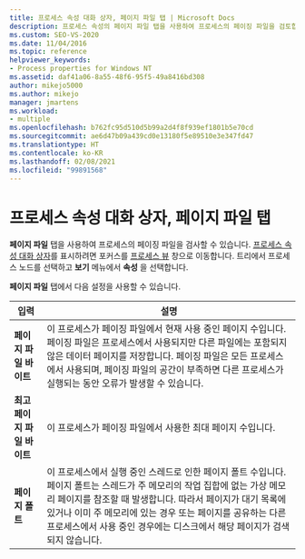 ```yaml
---
title: 프로세스 속성 대화 상자, 페이지 파일 탭 | Microsoft Docs
description: 프로세스 속성의 페이지 파일 탭을 사용하여 프로세스의 페이징 파일을 검토합니다. 이 문서에서는 사용 가능한 설정을 설명합니다.
ms.custom: SEO-VS-2020
ms.date: 11/04/2016
ms.topic: reference
helpviewer_keywords:
- Process properties for Windows NT
ms.assetid: daf41a06-8a55-48f6-95f5-49a8416bd308
author: mikejo5000
ms.author: mikejo
manager: jmartens
ms.workload:
- multiple
ms.openlocfilehash: b762fc95d510d5b99a2d4f8f939ef1801b5e70cd
ms.sourcegitcommit: ae6d47b09a439cd0e13180f5e89510e3e347fd47
ms.translationtype: HT
ms.contentlocale: ko-KR
ms.lasthandoff: 02/08/2021
ms.locfileid: "99891568"
---
```

# <a name="page-file-tab-process-properties-dialog-box"></a>프로세스 속성 대화 상자, 페이지 파일 탭
**페이지 파일** 탭을 사용하여 프로세스의 페이징 파일을 검사할 수 있습니다. [프로세스 속성 대화 상자](../debugger/process-properties-dialog-box.md)를 표시하려면 포커스를 [프로세스 뷰](../debugger/processes-view.md) 창으로 이동합니다. 트리에서 프로세스 노드를 선택하고 **보기** 메뉴에서 **속성** 을 선택합니다.

 **페이지 파일** 탭에서 다음 설정을 사용할 수 있습니다.

|입력|설명|
|-----------|-----------------|
|**페이지 파일 바이트**|이 프로세스가 페이징 파일에서 현재 사용 중인 페이지 수입니다. 페이징 파일은 프로세스에서 사용되지만 다른 파일에는 포함되지 않은 데이터 페이지를 저장합니다. 페이징 파일은 모든 프로세스에서 사용되며, 페이징 파일의 공간이 부족하면 다른 프로세스가 실행되는 동안 오류가 발생할 수 있습니다.|
|**최고 페이지 파일 바이트**|이 프로세스가 페이징 파일에서 사용한 최대 페이지 수입니다.|
|**페이지 폴트**|이 프로세스에서 실행 중인 스레드로 인한 페이지 폴트 수입니다. 페이지 폴트는 스레드가 주 메모리의 작업 집합에 없는 가상 메모리 페이지를 참조할 때 발생합니다. 따라서 페이지가 대기 목록에 있거나 이미 주 메모리에 있는 경우 또는 페이지를 공유하는 다른 프로세스에서 사용 중인 경우에는 디스크에서 해당 페이지가 검색되지 않습니다.|